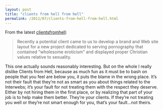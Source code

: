 ```yaml
---
layout: post
title: "clients from hell from hell"
permalink: /2011/07/clients-from-hell-from-hell.html
---
```


<p>From the latest <a href="http://clientsfromhell.net/post/7890897855/recently-a-potential-client-came-to-us-to-develop">clientsfromhell</a>:</p>

<blockquote>
  <p>Recently a potential client came to us to develop a brand and Web site layout for a new project dedicated to serving pornography that contained “wholesome eroticism” and displayed proper Christian values relative to sexuality.</p>
</blockquote>

<p>This one actually sounds reasonably interesting. But on the whole I really dislike Clients from Hell, because as much fun as it must be to bash on people that you feel are below you, it puts the blame in the wrong place. It’s not their fault that they’re not as smart as you about things related to the Interwebs; it’s your fault for not treating them with the respect they deserve. Either by not hiring them in the first place, or by realizing that part of your job is to help make them better. They’re your clients. If they’re not treating you well or they’re not smart enough for you, that’s your fault...not theirs.</p>



